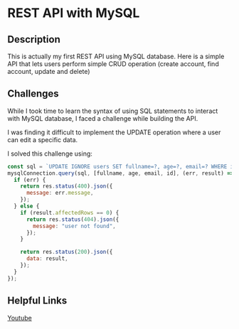 # REST API with MySQL

## Description

This is actually my first REST API using MySQL database. Here is a simple API that lets users perform simple CRUD operation (create account, find account, update and delete)

## Challenges

While I took time to learn the syntax of using SQL statements to interact with MySQL database, I faced a challenge while building the API.

I was finding it difficult to implement the UPDATE operation where a user can edit a specific data.

I solved this challenge using:

```javascript
const sql = `UPDATE IGNORE users SET fullname=?, age=?, email=? WHERE id=? `;
mysqlConnection.query(sql, [fullname, age, email, id], (err, result) => {
  if (err) {
    return res.status(400).json({
      message: err.message,
    });
  } else {
    if (result.affectedRows == 0) {
      return res.status(404).json({
        message: "user not found",
      });
    }

    return res.status(200).json({
      data: result,
    });
  }
});
```

## Helpful Links

[Youtube](https://youtu.be/tMZ2UEQxidM)

